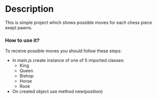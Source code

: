 # Description

This is simple project which shows possible moves for each chess piece exept pawns.

### How to use it?

To receive possible moves you should follow these steps:

- In main.js create instance of one of 5 imported classes:
  - King
  - Queen
  - Bishop
  - Horse
  - Rook
- On created object use method new(position)
